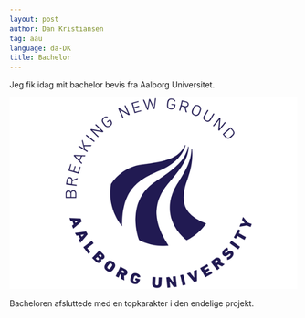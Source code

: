 ```yaml
---
layout: post
author: Dan Kristiansen
tag: aau
language: da-DK
title: Bachelor
---
```

Jeg fik idag mit bachelor bevis fra Aalborg Universitet.

<img src="/images/aalborg-logo.png">

Bacheloren afsluttede med en topkarakter i den endelige projekt.
